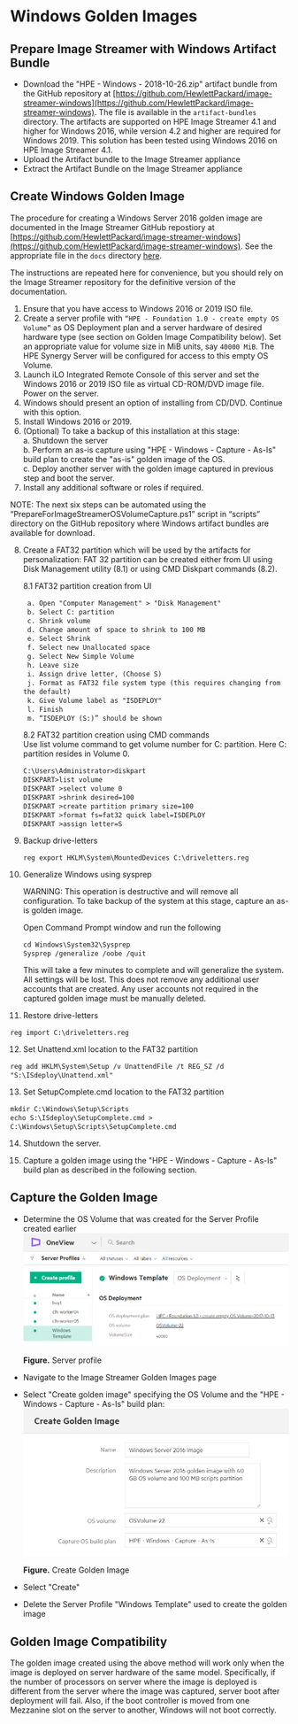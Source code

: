 # Windows Golden Images

## Prepare Image Streamer with Windows Artifact Bundle

- Download the "HPE - Windows - 2018-10-26.zip" artifact bundle from the GitHub repository at [https://github.com/HewlettPackard/image-streamer-windows](https://github.com/HewlettPackard/image-streamer-windows). The file is available in the `artifact-bundles` directory.  The artifacts are supported on HPE Image Streamer 4.1 and higher for Windows 2016, 
while version 4.2 and higher are required for Windows 2019. This solution has been tested using Windows 2016 on HPE Image Streamer 4.1.
- Upload the Artifact bundle to the Image Streamer appliance
- Extract the Artifact Bundle on the Image Streamer appliance


## Create Windows Golden Image

The procedure for creating a Windows Server 2016 golden image are documented in the Image Streamer GitHub repostiory at [https://github.com/HewlettPackard/image-streamer-windows](https://github.com/HewlettPackard/image-streamer-windows). See the appropriate file in the `docs` directory [here](https://github.com/HewlettPackard/image-streamer-windows/blob/v4.1/docs/HPE%20Synergy%20Image%20Streamer%20Microsoft%20Windows%20Artifact%20Bundle%20Documentation.pdf).

The instructions are repeated here for convenience, but you should rely on the Image Streamer repository for the definitive version of the documentation.

1. Ensure that you have access to Windows 2016 or 2019 ISO file.
2. Create a server profile with `“HPE - Foundation 1.0 - create empty OS Volume”` as OS Deployment plan
and a server hardware of desired hardware type (see section on Golden Image Compatibility below). Set
an appropriate value for volume size in MiB units, say `40000 MiB`. The HPE Synergy Server will be
configured for access to this empty OS Volume.
3. Launch iLO Integrated Remote Console of this server and set the Windows 2016 or 2019 ISO file as
virtual CD-ROM/DVD image file. Power on the server.
4. Windows should present an option of installing from CD/DVD. Continue with this option.
5. Install Windows 2016 or 2019.
6. (Optional) To take a backup of this installation at this stage:  
    a. Shutdown the server  
    b. Perform an as-is capture using "HPE - Windows - Capture - As-Is" build plan to create the "as-is"
golden image of the OS.  
    c. Deploy another server with the golden image captured in previous step and boot the server.
7. Install any additional software or roles if required.

NOTE: The next six steps can be automated using the “PrepareForImageStreamerOSVolumeCapture.ps1” script in “scripts” directory on the GitHub repository where Windows artifact bundles are available for download.

8. Create a FAT32 partition which will be used by the artifacts for personalization:
    FAT 32 partition can be created either from UI using Disk Management utility (8.1) or using CMD Diskpart commands (8.2).

    8.1 FAT32 partition creation from UI

        a. Open "Computer Management" > "Disk Management"
        b. Select C: partition
        c. Shrink volume
        d. Change amount of space to shrink to 100 MB
        e. Select Shrink
        f. Select new Unallocated space
        g. Select New Simple Volume
        h. Leave size
        i. Assign drive letter, (Choose S)
        j. Format as FAT32 file system type (this requires changing from the default)
        k. Give Volume label as "ISDEPLOY"
        l. Finish
        m. “ISDEPLOY (S:)” should be shown
    
    8.2 FAT32 partition creation using CMD commands  
        Use list volume command to get volume number for C: partition. Here C: partition resides in Volume 0.

    ```
    C:\Users\Administrator>diskpart 
    DISKPART>list volume 
    DISKPART >select volume 0 
    DISKPART >shrink desired=100 
    DISKPART >create partition primary size=100 
    DISKPART >format fs=fat32 quick label=ISDEPLOY 
    DISKPART >assign letter=S
    ```

9. Backup drive-letters 
    ```
    reg export HKLM\System\MountedDevices C:\driveletters.reg
    ```
10. Generalize Windows using sysprep  

    WARNING: This operation is destructive and will remove all configuration. To take backup of the system at this stage, capture an as-is golden image.

    Open Command Prompt window and run the following

    ```
    cd Windows\System32\Sysprep 
    Sysprep /generalize /oobe /quit
    ```

    This will take a few minutes to complete and will generalize the system. All settings will be lost. This does not remove any additional user accounts that are created. Any user accounts not required in the captured golden image must be manually deleted.

11. Restore drive-letters 
```
reg import C:\driveletters.reg
```
12. Set Unattend.xml location to the FAT32 partition 
```
reg add HKLM\System\Setup /v UnattendFile /t REG_SZ /d "S:\ISdeploy\Unattend.xml"
```
13. Set SetupComplete.cmd location to the FAT32 partition 
```
mkdir C:\Windows\Setup\Scripts 
echo S:\ISdeploy\SetupComplete.cmd > C:\Windows\Setup\Scripts\SetupComplete.cmd
```

14. Shutdown the server.

15. Capture a golden image using the "HPE - Windows - Capture - As-Is" build plan as described in the following section.



## Capture the Golden Image

- Determine the OS Volume that was created for the Server Profile created earlier
    ![ "Server profile"][media-bm-win-server-profile]

    **Figure.** Server profile

- Navigate to the Image Streamer Golden Images page
- Select "Create golden image" specifying the OS Volume and the "HPE - Windows - Capture - As-Is" build plan:
    ![ "Create Golden Image"][media-bm-win-create-golden-image]

    **Figure.** Create Golden Image

- Select "Create"
- Delete the Server Profile "Windows Template" used to create the golden image




## Golden Image Compatibility
The golden image created using the above method will work only when the image is deployed on server hardware of
the same model. Specifically, if the number of processors on server where the image is deployed is different from the
server where the image was captured, server boot after deployment will fail. Also, if the boot controller is moved from
one Mezzanine slot on the server to another, Windows will not boot correctly.

[media-bm-win-server-profile]:<../media/bm-win-server-profile.png> 
[media-bm-win-create-golden-image]:<../media/bm-win-create-golden-image.png> 